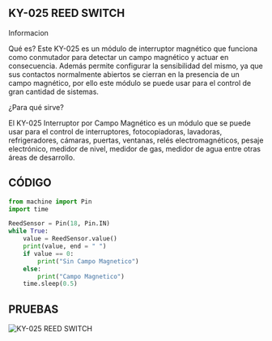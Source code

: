## KY-025 REED SWITCH
Informacion 

Qué es? Este KY-025 es un módulo de interruptor magnético que funciona como conmutador para detectar un campo magnético y actuar en consecuencia. Además permite configurar la sensibilidad del mismo, ya que sus contactos normalmente abiertos se cierran en la presencia de un campo magnético, por ello este módulo se puede usar para el control de gran cantidad de sistemas.

¿Para qué sirve?

El KY-025 Interruptor por Campo Magnético es un módulo que se puede usar para el control de interruptores, fotocopiadoras, lavadoras, refrigeradores, cámaras, puertas, ventanas, relés electromagnéticos, pesaje electrónico, medidor de nivel, medidor de gas, medidor de agua entre otras áreas de desarrollo.

## CÓDIGO
```python
from machine import Pin
import time

ReedSensor = Pin(18, Pin.IN)
while True:
    value = ReedSensor.value()
    print(value, end = " ")
    if value == 0:
        print("Sin Campo Magnetico")
    else:
        print("Campo Magnetico")
    time.sleep(0.5)
```
    
    
    
## PRUEBAS
![KY-025 REED SWITCH](https://github.com/ManuelETR/37Sensores/assets/60374861/6b6f2e2e-530d-400c-a783-4574c8be22ac)
